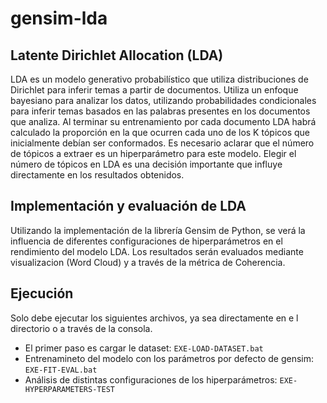 # gensim-lda

## Latente Dirichlet Allocation (LDA)
LDA es un modelo generativo probabilístico que utiliza distribuciones de Dirichlet para inferir temas a partir de documentos. Utiliza un enfoque bayesiano para analizar los datos, utilizando probabilidades condicionales para inferir temas basados en las palabras presentes en los documentos que analiza. Al terminar su entrenamiento por cada documento LDA habrá calculado la proporción en la que ocurren cada uno de los K tópicos que inicialmente debían ser conformados.  Es necesario aclarar que el número de tópicos a extraer es un hiperparámetro para este modelo. Elegir el número de tópicos en LDA es una decisión importante que influye directamente en los resultados obtenidos.

## Implementación y evaluación de LDA
Utilizando la implementación de la librería Gensim de Python, se verá la influencia de diferentes configuraciones de hiperparámetros en el rendimiento del modelo LDA. Los resultados serán evaluados mediante visualizacion (Word Cloud) y a través de la métrica de Coherencia.

## Ejecución
Solo debe ejecutar los siguientes archivos, ya sea directamente en e l directorio o a través de la consola. 
- El primer paso es cargar le dataset: ``EXE-LOAD-DATASET.bat``
- Entrenamineto del modelo con los parámetros por defecto de gensim: ``EXE-FIT-EVAL.bat``
- Análisis de distintas configuraciones de los hiperparámetros: ``EXE-HYPERPARAMETERS-TEST ``
